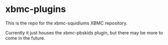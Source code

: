 xbmc-plugins
============
This is the repo for the xbmc-squidiums XBMC repository.

Currently it just houses the xbmc-pbskids plugin, but there may be more to come in the future.
